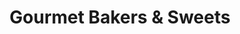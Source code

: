 ---
title: "Gourmet Bakers & Sweets"
url: /lahore/gourmet-bakers-and-sweets-circular-road/
shop: bakery
---